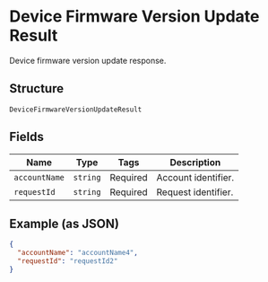 
# Device Firmware Version Update Result

Device firmware version update response.

## Structure

`DeviceFirmwareVersionUpdateResult`

## Fields

| Name | Type | Tags | Description |
|  --- | --- | --- | --- |
| `accountName` | `string` | Required | Account identifier. |
| `requestId` | `string` | Required | Request identifier. |

## Example (as JSON)

```json
{
  "accountName": "accountName4",
  "requestId": "requestId2"
}
```

